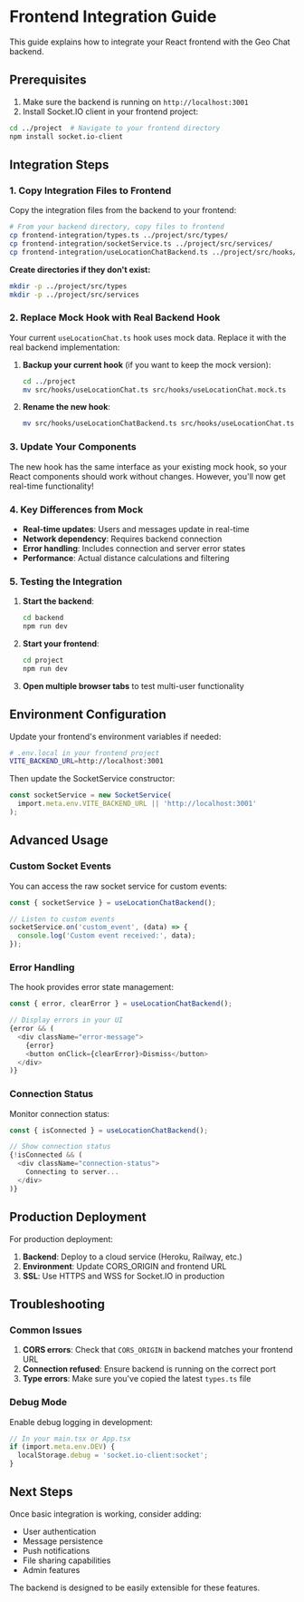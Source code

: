 # Frontend Integration Guide

This guide explains how to integrate your React frontend with the Geo Chat backend.

## Prerequisites

1. Make sure the backend is running on `http://localhost:3001`
2. Install Socket.IO client in your frontend project:

```bash
cd ../project  # Navigate to your frontend directory
npm install socket.io-client
```

## Integration Steps

### 1. Copy Integration Files to Frontend

Copy the integration files from the backend to your frontend:

```bash
# From your backend directory, copy files to frontend
cp frontend-integration/types.ts ../project/src/types/
cp frontend-integration/socketService.ts ../project/src/services/
cp frontend-integration/useLocationChatBackend.ts ../project/src/hooks/
```

**Create directories if they don't exist:**
```bash
mkdir -p ../project/src/types
mkdir -p ../project/src/services
```

### 2. Replace Mock Hook with Real Backend Hook

Your current `useLocationChat.ts` hook uses mock data. Replace it with the real backend implementation:

1. **Backup your current hook** (if you want to keep the mock version):
   ```bash
   cd ../project
   mv src/hooks/useLocationChat.ts src/hooks/useLocationChat.mock.ts
   ```

2. **Rename the new hook**:
   ```bash
   mv src/hooks/useLocationChatBackend.ts src/hooks/useLocationChat.ts
   ```

### 3. Update Your Components

The new hook has the same interface as your existing mock hook, so your React components should work without changes. However, you'll now get real-time functionality!

### 4. Key Differences from Mock

- **Real-time updates**: Users and messages update in real-time
- **Network dependency**: Requires backend connection
- **Error handling**: Includes connection and server error states
- **Performance**: Actual distance calculations and filtering

### 5. Testing the Integration

1. **Start the backend**:
   ```bash
   cd backend
   npm run dev
   ```

2. **Start your frontend**:
   ```bash
   cd project
   npm run dev
   ```

3. **Open multiple browser tabs** to test multi-user functionality

## Environment Configuration

Update your frontend's environment variables if needed:

```bash
# .env.local in your frontend project
VITE_BACKEND_URL=http://localhost:3001
```

Then update the SocketService constructor:

```typescript
const socketService = new SocketService(
  import.meta.env.VITE_BACKEND_URL || 'http://localhost:3001'
);
```

## Advanced Usage

### Custom Socket Events

You can access the raw socket service for custom events:

```typescript
const { socketService } = useLocationChatBackend();

// Listen to custom events
socketService.on('custom_event', (data) => {
  console.log('Custom event received:', data);
});
```

### Error Handling

The hook provides error state management:

```typescript
const { error, clearError } = useLocationChatBackend();

// Display errors in your UI
{error && (
  <div className="error-message">
    {error}
    <button onClick={clearError}>Dismiss</button>
  </div>
)}
```

### Connection Status

Monitor connection status:

```typescript
const { isConnected } = useLocationChatBackend();

// Show connection status
{!isConnected && (
  <div className="connection-status">
    Connecting to server...
  </div>
)}
```

## Production Deployment

For production deployment:

1. **Backend**: Deploy to a cloud service (Heroku, Railway, etc.)
2. **Environment**: Update CORS_ORIGIN and frontend URL
3. **SSL**: Use HTTPS and WSS for Socket.IO in production

## Troubleshooting

### Common Issues

1. **CORS errors**: Check that `CORS_ORIGIN` in backend matches your frontend URL
2. **Connection refused**: Ensure backend is running on the correct port
3. **Type errors**: Make sure you've copied the latest `types.ts` file

### Debug Mode

Enable debug logging in development:

```typescript
// In your main.tsx or App.tsx
if (import.meta.env.DEV) {
  localStorage.debug = 'socket.io-client:socket';
}
```

## Next Steps

Once basic integration is working, consider adding:

- User authentication
- Message persistence
- Push notifications
- File sharing capabilities
- Admin features

The backend is designed to be easily extensible for these features.
